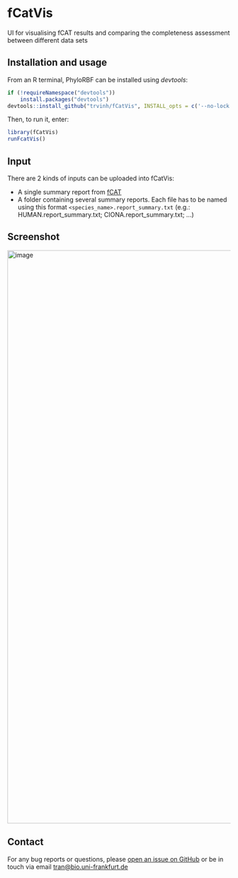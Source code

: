 # fCatVis
UI for visualising fCAT results and comparing the completeness assessment between different data sets

## Installation and usage
From an R terminal, PhyloRBF can be installed using *devtools*:

```r
if (!requireNamespace("devtools"))
    install.packages("devtools")
devtools::install_github("trvinh/fCatVis", INSTALL_opts = c('--no-lock'), dependencies = TRUE)
```

Then, to run it, enter:

```r
library(fCatVis)
runFcatVis()
```

## Input

There are 2 kinds of inputs can be uploaded into fCatVis:

- A single summary report from [fCAT](https://github.com/BIONF/fCAT)
- A folder containing several summary reports. Each file has to be named using this format `<species_name>.report_summary.txt` (e.g.: HUMAN.report_summary.txt; CIONA.report_summary.txt; ...)

## Screenshot

<img width="1292" alt="image" src="https://user-images.githubusercontent.com/19269760/200419308-f4c70627-ad95-4be8-85f3-c97d8aaacca6.png">

## Contact

For any bug reports or questions, please [open an issue on GitHub](https://github.com/trvinh/fCatVis/issues/new) or be in touch via email tran@bio.uni-frankfurt.de

